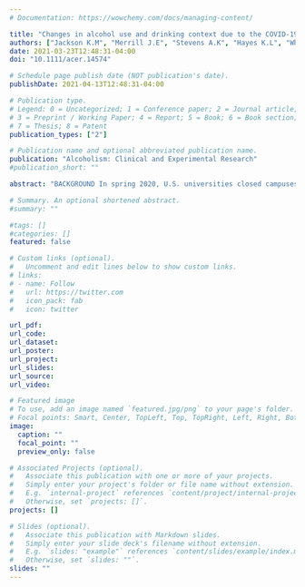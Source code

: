 ```yaml
---
# Documentation: https://wowchemy.com/docs/managing-content/

title: "Changes in alcohol use and drinking context due to the COVID‐19 pandemic: A multimethod study of college student drinkers"
authors: ["Jackson K.M", "Merrill J.E", "Stevens A.K", "Hayes K.L", "White H.R"]
date: 2021-03-23T12:48:31-04:00
doi: "10.1111/acer.14574"

# Schedule page publish date (NOT publication's date).
publishDate: 2021-04-13T12:48:31-04:00

# Publication type.
# Legend: 0 = Uncategorized; 1 = Conference paper; 2 = Journal article;
# 3 = Preprint / Working Paper; 4 = Report; 5 = Book; 6 = Book section;
# 7 = Thesis; 8 = Patent
publication_types: ["2"]

# Publication name and optional abbreviated publication name.
publication: "Alcoholism: Clinical and Experimental Research"
#publication_short: ""

abstract: "BACKGROUND In spring 2020, U.S. universities closed campuses to limit the transmission of COVID-19, resulting in an abrupt change in residence, reductions in social interaction, and in many cases, movement away from a heavy drinking culture. The present mixed-methods study explores COVID-19-related changes in college student drinking. We characterize concomitant changes in social and location drinking contexts and describe reasons attributed to changes in drinking. METHODS We conducted two studies of the impact of the COVID-19 pandemic on drinking behavior, drinking context, and reasons for both increases and decreases in consumption among college students. Study 1 (qualitative) included 18 heavy-drinking college students (Mage = 20.2; 56% female) who completed semi-structured interviews. Study 2 (quantitative) included 312 current and former college students who reported use of alcohol and cannabis (Mage = 21.3; 62% female) and who completed an online survey. RESULTS In both studies, COVID-19-related increases in drinking frequency were accompanied by decreases in quantity, heavy drinking, and drunkenness. Yet, in Study 2, although heavier drinkers reduced their drinking, among non-heavy drinkers several indices of consumption increased or remained stable . Both studies also provided evidence of reductions in social drinking with friends and roommates and at parties and increased drinking with family. Participants confirmed that their drinking decreased due to reduced social opportunities and/or settings, limited access to alcohol, and reasons related to health and self-discipline. Increases were attributed to greater opportunity (more time) and boredom and to a lesser extent, lower perceived risk of harm and to cope with distress. CONCLUSION This study documents COVID-19-related changes in drinking among college student drinkers that were attributable to changes in context, particularly a shift away from heavy drinking with peers to lighter drinking with family. Given the continued threat of COVID-19, it is imperative for researchers, administrators, and parents to understand these trends as they may have lasting effects on college student drinking behaviors."

# Summary. An optional shortened abstract.
#summary: ""

#tags: []
#categories: []
featured: false

# Custom links (optional).
#   Uncomment and edit lines below to show custom links.
# links:
# - name: Follow
#   url: https://twitter.com
#   icon_pack: fab
#   icon: twitter

url_pdf:
url_code:
url_dataset:
url_poster:
url_project:
url_slides:
url_source:
url_video:

# Featured image
# To use, add an image named `featured.jpg/png` to your page's folder. 
# Focal points: Smart, Center, TopLeft, Top, TopRight, Left, Right, BottomLeft, Bottom, BottomRight.
image:
  caption: ""
  focal_point: ""
  preview_only: false

# Associated Projects (optional).
#   Associate this publication with one or more of your projects.
#   Simply enter your project's folder or file name without extension.
#   E.g. `internal-project` references `content/project/internal-project/index.md`.
#   Otherwise, set `projects: []`.
projects: []

# Slides (optional).
#   Associate this publication with Markdown slides.
#   Simply enter your slide deck's filename without extension.
#   E.g. `slides: "example"` references `content/slides/example/index.md`.
#   Otherwise, set `slides: ""`.
slides: ""
---
```

